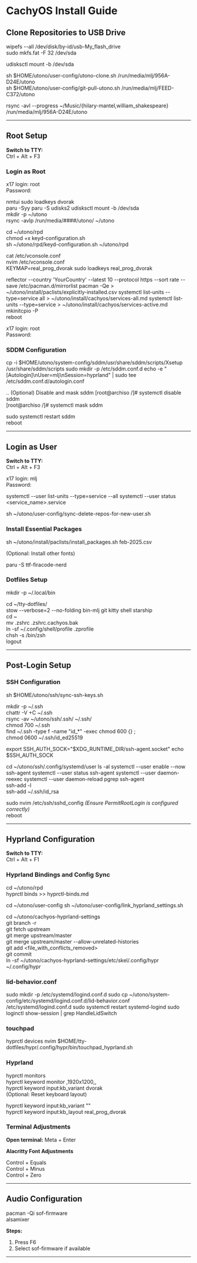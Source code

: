 # CachyOS Install Guide

## Clone Repositories to USB Drive

wipefs --all /dev/disk/by-id/usb-My_flash_drive  
sudo mkfs.fat -F 32 /dev/sda  

udisksctl mount -b /dev/sda  

sh $HOME/utono/user-config/utono-clone.sh /run/media/mlj/956A-D24E/utono  
sh $HOME/utono/user-config/git-pull-utono.sh /run/media/mlj/FEED-C372/utono  

rsync -avl --progress ~/Music/{hilary-mantel,william_shakespeare} /run/media/mlj/956A-D24E/utono  

---

## Root Setup

**Switch to TTY:**  
Ctrl + Alt + F3

### Login as Root  

x17 login: root  
Password:  

nmtui
sudo loadkeys dvorak  
paru -Syy
paru -S udisks2
udisksctl mount -b /dev/sda  
mkdir -p ~/utono  
rsync -avlp /run/media/####/utono/ ~/utono  

cd ~/utono/rpd  
chmod +x keyd-configuration.sh  
sh ~/utono/rpd/keyd-configuration.sh ~/utono/rpd  
<!-- localectl status   -->
<!-- sudo localectl set-x11-keymap real_prog_dvorak   -->
cat /etc/vconsole.conf  
nvim /etc/vconsole.conf  
    KEYMAP=real_prog_dvorak
sudo loadkeys real_prog_dvorak  

reflector --country 'YourCountry' --latest 10 --protocol https --sort rate --save /etc/pacman.d/mirrorlist
pacman -Qe > ~/utono/install/paclists/explicitly-installed.csv
systemctl list-units --type=service all > ~/utono/install/cachyos/services-all.md
systemctl list-units --type=service > ~/utono/install/cachyos/services-active.md
mkinitcpio -P  
reboot


x17 login: root  
Password:  

### SDDM Configuration

cp -i $HOME/utono/system-config/sddm/usr/share/sddm/scripts/Xsetup /usr/share/sddm/scripts
sudo mkdir -p /etc/sddm.conf.d
echo -e "[Autologin]\nUser=mlj\nSession=hyprland" | sudo tee /etc/sddm.conf.d/autologin.conf

.. (Optional) Disable and mask sddm
[root@archiso /]# systemctl disable sddm  
[root@archiso /]# systemctl mask sddm  

sudo systemctl restart sddm  
reboot  

---

## Login as User

**Switch to TTY:**  
Ctrl + Alt + F3

x17 login: mlj  
Password:  

systemctl --user list-units --type=service --all
systemctl --user status <service_name>.service

sh ~/utono/user-config/sync-delete-repos-for-new-user.sh 

### Install Essential Packages  
<!-- paru -S --needed blueman git-delta kitty libnotify ripgrep socat starship stow zoxide ttf-jetbrains-mono-nerd   -->

sh ~/utono/install/paclists/install_packages.sh feb-2025.csv

(Optional: Install other fonts)

paru -S ttf-firacode-nerd  

### Dotfiles Setup  

mkdir -p ~/.local/bin  

cd ~/tty-dotfiles/  
stow --verbose=2 --no-folding bin-mlj git kitty shell starship  
cd ~  
mv .zshrc .zshrc.cachyos.bak  
ln -sf ~/.config/shell/profile .zprofile  
chsh -s /bin/zsh  
logout  

---

## Post-Login Setup

### SSH Configuration  

sh $HOME/utono/ssh/sync-ssh-keys.sh  

mkdir -p ~/.ssh  
chattr -V +C ~/.ssh  
rsync -av ~/utono/ssh/.ssh/ ~/.ssh/  
chmod 700 ~/.ssh  
find ~/.ssh -type f -name "id_*" -exec chmod 600 {} \;  
chmod 0600 ~/.ssh/id_ed25519  

export SSH_AUTH_SOCK="$XDG_RUNTIME_DIR/ssh-agent.socket"
echo $SSH_AUTH_SOCK

cd ~/utono/ssh/.config/systemd/user
ls -al
systemctl --user enable --now ssh-agent
systemctl --user status ssh-agent
systemctl --user daemon-reexec
systemctl --user daemon-reload
pgrep ssh-agent  
ssh-add -l  
ssh-add ~/.ssh/id_rsa  

sudo nvim /etc/ssh/sshd_config *(Ensure PermitRootLogin is configured correctly)*  
reboot  

---

## Hyprland Configuration

**Switch to TTY:**  
Ctrl + Alt + F1  

### Hyprland Bindings and Config Sync  

cd ~/utono/rpd  
hyprctl binds >> hyprctl-binds.md  

cd ~/utono/user-config
sh ~/utono/user-config/link_hyprland_settings.sh

cd ~/utono/cachyos-hyprland-settings  
git branch -r  
git fetch upstream  
git merge upstream/master  
git merge upstream/master --allow-unrelated-histories  
git add <file_with_conflicts_removed>  
git commit  
ln -sf ~/utono/cachyos-hyprland-settings/etc/skel/.config/hypr ~/.config/hypr
<!-- sh $HOME/utono/user-config/link_hyprland_settings.sh   -->

### lid-behavior.conf

sudo mkdir -p /etc/systemd/logind.conf.d
sudo cp ~/utono/system-config/etc/systemd/logind.conf.d/lid-behavior.conf /etc/systemd/logind.conf.d
sudo systemctl restart systemd-logind
sudo loginctl show-session | grep HandleLidSwitch

### touchpad

hyprctl devices
nvim $HOME/tty-dotfiles/hypr/.config/hypr/bin/touchpad_hyprland.sh






### Hyprland

hyprctl monitors  
hyprctl keyword monitor ,1920x1200,,  
hyprctl keyword input:kb_variant dvorak  
(Optional: Reset keyboard layout)  

hyprctl keyword input:kb_variant ""  
hyprctl keyword input:kb_layout real_prog_dvorak  

### Terminal Adjustments  
**Open terminal:** Meta + Enter  

**Alacritty Font Adjustments**  

Control + Equals  
Control + Minus  
Control + Zero  




---

## Audio Configuration

pacman -Qi sof-firmware  
alsamixer  

**Steps:**  
1. Press F6  
2. Select sof-firmware if available  

---

